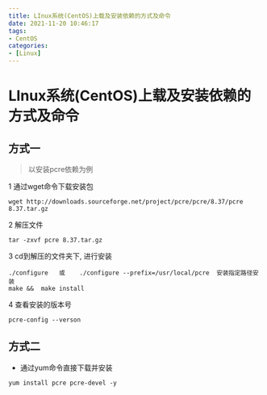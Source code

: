 ```yaml
---
title: LInux系统(CentOS)上载及安装依赖的方式及命令
date: 2021-11-20 10:46:17
tags:
- CentOS
categories:
- [Linux]
---
```




#  LInux系统(CentOS)上载及安装依赖的方式及命令

##  方式一

>  以安装pcre依赖为例

1 通过wget命令下载安装包

```
wget http://downloads.sourceforge.net/project/pcre/pcre/8.37/pcre 8.37.tar.gz
```

2 解压文件

```
tar -zxvf pcre 8.37.tar.gz
```

3 cd到解压的文件夹下, 进行安装

```
./configure   或    ./configure --prefix=/usr/local/pcre  安装指定路径安装
make &&  make install
```

4 查看安装的版本号

```
pcre-config --verson
```



##  方式二

* 通过yum命令直接下载并安装

```
yum install pcre pcre-devel -y
```

